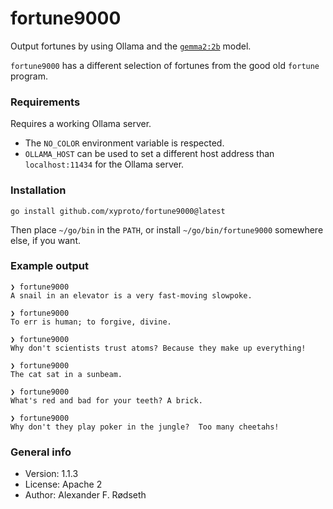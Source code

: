 # fortune9000

Output fortunes by using Ollama and the [`gemma2:2b`](https://ollama.com/library/gemma2) model.

`fortune9000` has a different selection of fortunes from the good old `fortune` program.

### Requirements

Requires a working Ollama server.

* The `NO_COLOR` environment variable is respected.
* `OLLAMA_HOST` can be used to set a different host address than `localhost:11434` for the Ollama server.

### Installation

    go install github.com/xyproto/fortune9000@latest

Then place `~/go/bin` in the `PATH`, or install `~/go/bin/fortune9000` somewhere else, if you want.

### Example output

```
❯ fortune9000
A snail in an elevator is a very fast-moving slowpoke.

❯ fortune9000
To err is human; to forgive, divine.

❯ fortune9000
Why don't scientists trust atoms? Because they make up everything!

❯ fortune9000
The cat sat in a sunbeam.

❯ fortune9000
What's red and bad for your teeth? A brick.

❯ fortune9000
Why don't they play poker in the jungle?  Too many cheetahs!
```

### General info

* Version: 1.1.3
* License: Apache 2
* Author: Alexander F. Rødseth
